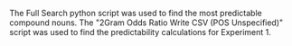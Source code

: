 The Full Search python script was used to find the most predictable compound nouns. The "2Gram Odds Ratio Write CSV (POS Unspecified)" script was used to find the predictability calculations for Experiment 1.
